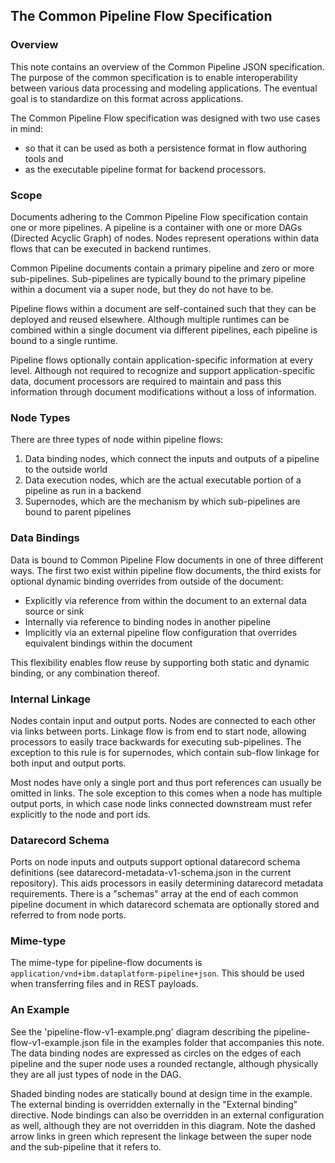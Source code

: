 ## The Common Pipeline Flow Specification

### Overview
This note contains an overview of the Common Pipeline JSON specification. The purpose of the common specification is to enable interoperability between various data processing and modeling applications. The eventual goal is to standardize on this format across applications.

The Common Pipeline Flow specification was designed with two use cases in mind:
- so that it can be used as both a persistence format in flow authoring tools and
- as the executable pipeline format for backend processors.


### Scope
Documents adhering to the Common Pipeline Flow specification contain one or more pipelines. A pipeline is a container with one or more DAGs (Directed Acyclic Graph) of nodes. Nodes represent operations within data flows that can be executed in backend runtimes.

Common Pipeline documents contain a primary pipeline and zero or more sub-pipelines. Sub-pipelines are typically bound to the primary pipeline within a document via a super node, but they do not have to be.

Pipeline flows within a document are self-contained such that they can be deployed and reused elsewhere. Although multiple runtimes can be combined within a single document via different pipelines, each pipeline is bound to a single runtime.

Pipeline flows optionally contain application-specific information at every level. Although not required to recognize and support application-specific data, document processors are required to maintain and pass this information through document modifications without a loss of information.


### Node Types
There are three types of node within pipeline flows:
1. Data binding nodes, which connect the inputs and outputs of a pipeline to the outside world
2. Data execution nodes, which are the actual executable portion of a pipeline as run in a backend
3. Supernodes, which are the mechanism by which sub-pipelines are bound to parent pipelines


### Data Bindings
Data is bound to Common Pipeline Flow documents in one of three different ways. The first two exist within pipeline flow documents, the third exists for optional dynamic binding overrides from outside of the document:
 - Explicitly via reference from within the document to an external data source or sink
 - Internally via reference to binding nodes in another pipeline
 - Implicitly via an external pipeline flow configuration that overrides equivalent bindings within the document

This flexibility enables flow reuse by supporting both static and dynamic binding, or any combination thereof.


### Internal Linkage
Nodes contain input and output ports. Nodes are connected to each other via links between ports. Linkage flow is from end to start node, allowing processors to easily trace backwards for executing sub-pipelines. The exception to this rule is for supernodes, which contain sub-flow linkage for both input and output ports.

Most nodes have only a single port and thus port references can usually be omitted in links. The sole exception to this comes when a node has multiple output ports, in which case node links connected downstream must refer explicitly to the node and port ids.


### Datarecord Schema
Ports on node inputs and outputs support optional datarecord schema definitions (see datarecord-metadata-v1-schema.json in the current repository). This aids processors in easily determining datarecord metadata requirements. There is a "schemas" array at the end of each common pipeline document in which datarecord schemata are optionally stored and referred to from node ports.


### Mime-type
The mime-type for pipeline-flow documents is `application/vnd+ibm.dataplatform-pipeline+json`. This should be used when transferring files and in REST payloads.


### An Example
See the 'pipeline-flow-v1-example.png' diagram describing the pipeline-flow-v1-example.json file in the examples folder that accompanies this note. The data binding nodes are expressed as circles on the edges of each pipeline and the super node uses a rounded rectangle, although physically they are all just types of node in the DAG.

Shaded binding nodes are statically bound at design time in the example. The external binding is overridden externally in the "External binding" directive. Node bindings can also be overridden in an external configuration as well, although they are not overridden in this diagram. Note the dashed arrow links in green which represent the linkage between the super node and the sub-pipeline that it refers to.
